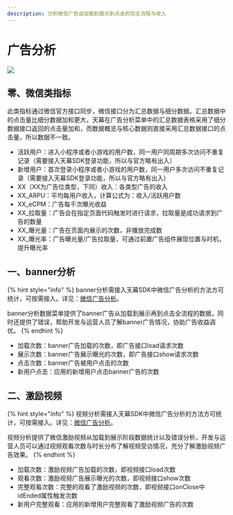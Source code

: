 ```yaml
---
description: 分析微信广告自加载到展示到点击的完全流程与收入
---
```


# 广告分析

![](https://cdn.61week.com/tianmu/doc/index/image/game-data/indicator-description/广告分析/image.png)

## 零、微信类指标

此类指标通过微信官方接口同步，微信接口分为汇总数据与细分数据。汇总数据中的点击量比细分数据加和更大，天幕在广告分析菜单中的汇总数据表格采用了细分数据接口返回的点击量加和，而数据概览与核心数据则直接采用汇总数据接口的点击量，所以数据不一致。

* 活跃用户：进入小程序或者小游戏的用户数，同一用户同周期多次访问不重复记录（需要接入天幕SDK登录功能，所以与官方略有出入） 
* 新增用户：首次登录小程序或者小游戏的用户数，同一用户多次访问不重复记录（需要接入天幕SDK登录功能，所以与官方略有出入） 
* XX（XX为广告位类型，下同）收入：各类型广告的收入
* XX\_ARPU：平均每用户收入，计算公式为：收入/活跃用户数
* XX\_eCPM：广告每千次曝光收益
* XX\_拉取量：广告会在指定页面代码触发时进行请求，拉取量是成功请求到广告的数量
* XX\_曝光量：广告在页面内展示的次数，非播放完成数
* XX\_曝光率：广告曝光量/广告拉取量，可通过前置广告组件展现位置与时机，提升曝光率

## 一、banner分析

{% hint style="info" %}
banner分析需接入天幕SDK中微信广告分析的方法方可统计，可按需接入。详见：[微信广告分析](https://doc.skysriver.com/game-data/dev-guide/official-ad-analysis)。

banner分析数据菜单提供了banner广告从加载到展示再到点击全流程的数据，同时还提供了错误，帮助开发与运营人员了解banner广告情况，协助广告收益调优。
{% endhint %}

* 加载次数：banner广告加载的次数，即广告接口load请求次数
* 展示次数：banner广告展示曝光的次数，即广告接口show请求次数
* 点击次数：banner广告被用户点击的次数
* 新用户点击：应用的新增用户点击banner广告的次数

## 二、激励视频

{% hint style="info" %}
视频分析需接入天幕SDK中微信广告分析的方法方可统计，可按需接入。详见：[微信广告分析](https://doc.skysriver.com/game-data/dev-guide/official-ad-analysis)。

视频分析提供了微信激励视频从加载到展示阶段数据统计以及错误分析，开发与运营人员可以通过视频观看次数与时长分布了解视频受访情况，充分了解激励视频广告效果。
{% endhint %}

* 加载次数：激励视频广告加载的次数，即视频接口load次数 
* 观看次数：激励视频广告展示曝光的次数，即视频接口show次数 
* 完整观看次数：完整的观看了激励视频的次数，即视频接口onClose中idEnded属性触发次数 
* 新用户完整观看：应用的新增用户完整观看了激励视频广告的次数 

